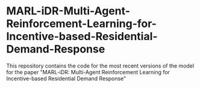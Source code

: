 # MARL-iDR-Multi-Agent-Reinforcement-Learning-for-Incentive-based-Residential-Demand-Response

This repository contains the code for the most recent versions of the model for the paper "MARL-iDR: Multi-Agent Reinforcement Learning for Incentive-based Residential Demand Response"
